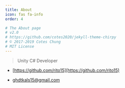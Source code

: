 ```yaml
---
title: About
icon: fas fa-info
order: 4

# The About page
# v2.0
# https://github.com/cotes2020/jekyll-theme-chirpy
# © 2017-2019 Cotes Chung
# MIT License
---
```



> Unity C# Developer

- [https://github.com/rito15](https://github.com/rito15)

- ghdtkals15@gmail.com